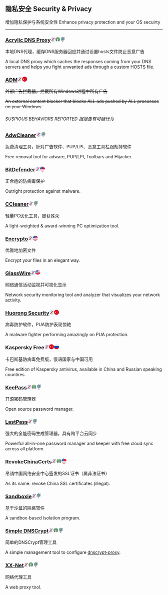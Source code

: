 ## 隐私安全   Security & Privacy

增加隐私保护与系统安全性   Enhance privacy protection and your OS secuirty

---

### [Acrylic DNS Proxy](http://mayakron.altervista.org/wikibase/show.php?id=AcrylicHome)![](/assets/图片2.png)![](/assets/open-source-icon.png)![](/assets/earth-globe.png)

本地DNS代理，缓存DNS服务器回应并通过设置hosts文件防止恶意广告

A local DNS proxy which caches the responses coming from your DNS servers and helps you fight unwanted ads through a custom HOSTS file.

### [~~ADM~~](http://www.admflt.com/)![](/assets/图片2.png)![](/assets/china.png)

~~外部广告拦截器，拦截所有Windows进程中所有广告~~

~~An external content blocker that blocks ALL ads pushed by ALL processes on your Windows.~~

###### SUSPIOUS BEHAVIORS REPORTED  据报告有可疑行为

### [AdwCleaner](https://toolslib.net/downloads/viewdownload/1-adwcleaner/)![](/assets/图片2.png)![](/assets/earth-globe.png)

免费清理工具，针对广告软件、PUP/LPI、恶意工具栏跟劫持软件

Free removal tool for adware, PUP/LPI, Toolbars and Hijacker.

### [BitDefender](http://www.bitdefender.com/)![](/assets/图片2.png)![](/assets/united-states.png)

正合适的防病毒保护

Outright protection against malware.

### [CCleaner](https://www.piriform.com/CCLEANER)![](/assets/图片2.png)![](/assets/earth-globe.png)

轻量PC优化工具，屡获殊荣

A light-weighted & award-winning PC optimization tool.

### [Encrypto](http://macpaw.com/encrypto)![](/assets/图片2.png)![](/assets/united-states.png)

优雅地加密文件

Encrypt your files in an elegant way.

### [GlassWire](https://www.glasswire.com/)![](/assets/图片2.png)![](/assets/united-states.png)

网络通信活动监视并可视化显示

Network security monitoring tool and analyzer that visualizes your network activity.

### [Huorong Security](http://www.huorong.cn/)![](/assets/图片2.png)![](/assets/china.png)

病毒防护软件，PUA防护表现惊艳

A malware fighter performing amazingly on PUA protection.

### Kaspersky Free![](/assets/图片2.png)![](/assets/china.png)![](/assets/russia.png)

卡巴斯基防病毒免费版，俄语国家与中国可用

Free edition of Kaspersky antivirus, available in China and Russian speaking countires.

### [KeePass](http://keepass.info/)![](/assets/图片2.png)![](/assets/open-source-icon.png)![](/assets/earth-globe.png)

开源密码管理器

Open source password manager.

### [LastPass](https://www.lastpass.com/)![](/assets/图片2.png)![](/assets/earth-globe.png)

强大的全能密码生成管理器，具有跨平台云同步

Powerful all-in-one password manager and keeper with free cloud sync across all platform.

### [RevokeChinaCerts](https://github.com/chengr28/RevokeChinaCerts)![](/assets/图片2.png)![](/assets/open-source-icon.png)![](/assets/united-states.png)

吊销中国网络安全中心签发的SSL证书（属非法证书）

As its name: revoke China SSL certificates \(illegal\).

### [Sandboxie](http://www.sandboxie.com/)![](/assets/图片2.png)![](/assets/earth-globe.png)

基于沙盒的隔离软件

A sandbox-based isolation program.

### [Simple DNSCrypt](https://simplednscrypt.org/)![](/assets/图片2.png)![](/assets/open-source-icon.png)![](/assets/earth-globe.png)

简单的DNSCrypt管理工具

A simple management tool to configure [dnscrypt-proxy](https://dnscrypt.org/).

### [**XX-Net**](https://github.com/XX-net/XX-Net)![](/assets/图片2.png)![](/assets/open-source-icon.png)![](/assets/earth-globe.png)

网络代理工具

A web proxy tool.

